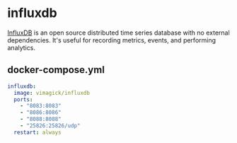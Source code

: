 influxdb
========

[InfluxDB][1] is an open source distributed time series database with no external
dependencies. It's useful for recording metrics, events, and performing
analytics.

## docker-compose.yml

```yaml
influxdb:
  image: vimagick/influxdb
  ports:
    - "8083:8083"
    - "8086:8086"
    - "8088:8088"
    - "25826:25826/udp"
  restart: always
```

[1]: https://influxdata.com/
